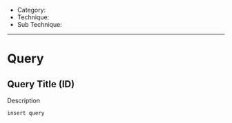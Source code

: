 - Category: 
- Technique: 
- Sub Technique: 
---
# Query

## Query Title (ID)

Description

```KQL
insert query
```